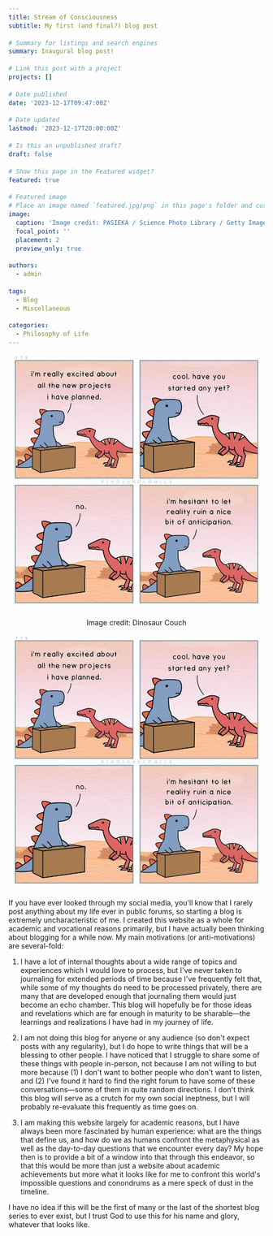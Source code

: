 ```yaml
---
title: Stream of Consciousness
subtitle: My first (and final?) blog post

# Summary for listings and search engines
summary: Inaugural blog post!

# Link this post with a project
projects: []

# Date published
date: '2023-12-17T09:47:00Z'

# Date updated
lastmod: '2023-12-17T20:00:00Z'

# Is this an unpublished draft?
draft: false

# Show this page in the Featured widget?
featured: true

# Featured image
# Place an image named `featured.jpg/png` in this page's folder and customize its options here.
image:
  caption: 'Image credit: PASIEKA / Science Photo Library / Getty Images'
  focal_point: ''
  placement: 2
  preview_only: true

authors:
  - admin

tags:
  - Blog
  - Miscellaneous

categories:
  - Philosophy of Life
---
```


<p align = "center">
<img src = "dinosandcomics_projects.jpeg">
</p>
<p align = "center">
Image credit: Dinosaur Couch
</p>

![Image credit: dinosandcomics](dinosandcomics_projects.jpeg)

If you have ever looked through my social media, you'll know that I rarely post anything about my life ever in public forums, so starting a blog is extremely uncharacteristic of me. I created this website as a whole for academic and vocational reasons primarily, but I have actually been thinking about blogging for a while now. My main motivations (or anti-motivations) are several-fold:

1. I have a lot of internal thoughts about a wide range of topics and experiences which I would love to process, but I've never taken to journaling for extended periods of time because I've frequently felt that, while some of my thoughts do need to be processed privately, there are many that are developed enough that journaling them would just become an echo chamber. This blog will hopefully be for those ideas and revelations which are far enough in maturity to be sharable—the learnings and realizations I have had in my journey of life.

2. I am not doing this blog for anyone or any audience (so don't expect posts with any regularity), but I do hope to write things that will be a blessing to other people. I have noticed that I struggle to share some of these things with people in-person, not because I am not willing to but more because (1) I don't want to bother people who don't want to listen, and (2) I've found it hard to find the right forum to have some of these conversations—some of them in quite random directions. I don't think this blog will serve as a crutch for my own social ineptness, but I will probably re-evaluate this frequently as time goes on.

3. I am making this website largely for academic reasons, but I have always been more fascinated by human experience: what are the things that define us, and how do we as humans confront the metaphysical as well as the day-to-day questions that we encounter every day? My hope then is to provide a bit of a window into that through this endeavor, so that this would be more than just a website about academic achievements but more what it looks like for me to confront this world's impossible questions and conondrums as a mere speck of dust in the timeline.

I have no idea if this will be the first of many or the last of the shortest blog series to ever exist, but I trust God to use this for his name and glory, whatever that looks like.